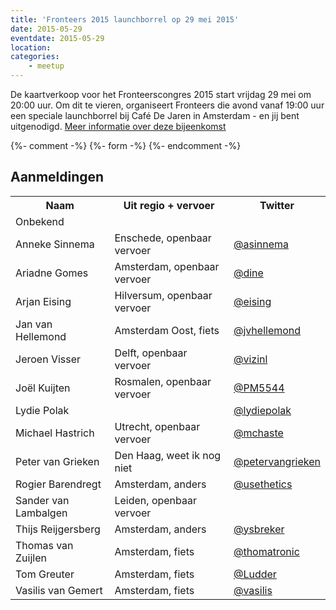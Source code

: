 ```yaml
---
title: 'Fronteers 2015 launchborrel op 29 mei 2015'
date: 2015-05-29
eventdate: 2015-05-29
location:
categories:
    - meetup
---
```


De kaartverkoop voor het Fronteerscongres 2015 start vrijdag 29 mei om 20:00 uur. Om dit te vieren, organiseert Fronteers die avond vanaf 19:00 uur een speciale launchborrel bij Café De Jaren in Amsterdam - en jij bent uitgenodigd. [Meer informatie over deze bijeenkomst](/blog/2015/05/launchborrel-cafe-de-jaren)

{%- comment -%}
{%- form -%}
{%- endcomment -%}

## Aanmeldingen

<table>
<tr>
<th scope="col">Naam</th>
<th scope="col">Uit regio + vervoer</th>
<th scope="col">Twitter</th>
</tr>
<tr>
<td>Onbekend</td>
<td></td>
<td></td>
</tr>
<tr>
<td>Anneke Sinnema</td>
<td>Enschede, openbaar vervoer</td>
<td><a href="https://twitter.com/asinnema" rel="nofollow">@asinnema</a></td>
</tr>
<tr>
<td>Ariadne Gomes</td>
<td>Amsterdam, openbaar vervoer</td>
<td><a href="https://twitter.com/dine" rel="nofollow">@dine</a></td>
</tr>
<tr>
<td>Arjan Eising</td>
<td>Hilversum, openbaar vervoer</td>
<td><a href="https://twitter.com/eising" rel="nofollow">@eising</a></td>
</tr>
<tr>
<td>Jan van Hellemond</td>
<td>Amsterdam Oost, fiets</td>
<td><a href="https://twitter.com/jvhellemond" rel="nofollow">@jvhellemond</a></td>
</tr>
<tr>
<td>Jeroen Visser</td>
<td>Delft, openbaar vervoer</td>
<td><a href="https://twitter.com/vizinl" rel="nofollow">@vizinl</a></td>
</tr>
<tr>
<td>Joël Kuijten</td>
<td>Rosmalen, openbaar vervoer</td>
<td><a href="https://twitter.com/PM5544" rel="nofollow">@PM5544</a></td>
</tr>
<tr>
<td>Lydie Polak</td>
<td></td>
<td><a href="https://twitter.com/lydiepolak" rel="nofollow">@lydiepolak</a></td>
</tr>
<tr>
<td>Michael Hastrich</td>
<td>Utrecht, openbaar vervoer</td>
<td><a href="https://twitter.com/mchaste" rel="nofollow">@mchaste</a></td>
</tr>
<tr>
<td>Peter van Grieken</td>
<td>Den Haag, weet ik nog niet</td>
<td><a href="https://twitter.com/petervangrieken" rel="nofollow">@petervangrieken</a></td>
</tr>
<tr>
<td>Rogier Barendregt</td>
<td>Amsterdam, anders</td>
<td><a href="https://twitter.com/usethetics" rel="nofollow">@usethetics</a></td>
</tr>
<tr>
<td>Sander van Lambalgen</td>
<td>Leiden, openbaar vervoer</td>
<td></td>
</tr>
<tr>
<td>Thijs Reijgersberg</td>
<td>Amsterdam, anders</td>
<td><a href="https://twitter.com/ysbreker" rel="nofollow">@ysbreker</a></td>
</tr>
<tr>
<td>Thomas van Zuijlen</td>
<td>Amsterdam, fiets</td>
<td><a href="https://twitter.com/thomatronic" rel="nofollow">@thomatronic</a></td>
</tr>
<tr>
<td>Tom Greuter</td>
<td>Amsterdam, fiets</td>
<td><a href="https://twitter.com/Ludder" rel="nofollow">@Ludder</a></td>
</tr>
<tr>
<td>Vasilis van Gemert</td>
<td>Amsterdam, fiets</td>
<td><a href="https://twitter.com/vasilis" rel="nofollow">@vasilis</a></td>
</tr>
</table>
